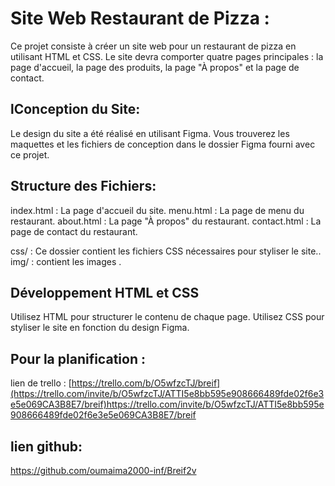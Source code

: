 # Site Web Restaurant de Pizza :
Ce projet consiste à créer un site web pour un restaurant de pizza en utilisant HTML et CSS. 
Le site devra comporter quatre pages principales : la page d'accueil, la page des produits, la page "À propos" et la page de contact. 
## lConception du Site:
Le design du site a été réalisé en utilisant Figma. Vous trouverez les maquettes et les fichiers de conception dans le dossier Figma fourni avec ce projet.
## Structure des Fichiers:
index.html : La page d'accueil du site.
menu.html : La page de menu du restaurant.
about.html : La page "À propos" du restaurant.
contact.html : La page de contact du restaurant.

css/ : Ce dossier contient les fichiers CSS nécessaires pour styliser le site..
img/ : contient les images .
## Développement HTML et CSS
Utilisez HTML pour structurer le contenu de chaque page.
Utilisez CSS pour styliser le site en fonction du design Figma.

## Pour la planification :
lien de trello : [https://trello.com/b/O5wfzcTJ/breif](https://trello.com/invite/b/O5wfzcTJ/ATTI5e8bb595e908666489fde02f6e3e5e069CA3B8E7/breif)https://trello.com/invite/b/O5wfzcTJ/ATTI5e8bb595e908666489fde02f6e3e5e069CA3B8E7/breif

## lien github:
https://github.com/oumaima2000-inf/Breif2v
